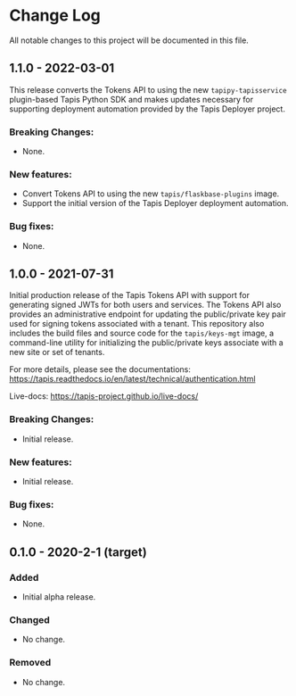 # Change Log
All notable changes to this project will be documented in this file.

## 1.1.0 - 2022-03-01
This release converts the Tokens API to using the new `tapipy-tapisservice` plugin-based 
Tapis Python SDK and makes updates necessary for supporting deployment automation provided
by the Tapis Deployer project.

### Breaking Changes:
- None.

### New features:
- Convert Tokens API to using the new `tapis/flaskbase-plugins` image.
- Support the initial version of the Tapis Deployer deployment automation. 

### Bug fixes:
- None.

## 1.0.0 - 2021-07-31
Initial production release of the Tapis Tokens API with support for generating signed
JWTs for both users and services. The Tokens API also provides an administrative endpoint
for updating the public/private key pair used for signing tokens associated with a tenant.
This repository also includes the build files and source  code for the `tapis/keys-mgt` image,
a command-line utility for initializing the public/private keys associate with a new site or set
of tenants.

For more details, please see the documentations: https://tapis.readthedocs.io/en/latest/technical/authentication.html

Live-docs: https://tapis-project.github.io/live-docs/

### Breaking Changes:
- Initial release.

### New features:
 - Initial release.

### Bug fixes:
- None.


## 0.1.0 - 2020-2-1 (target)
### Added
- Initial alpha release.

### Changed
- No change.

### Removed
- No change.
